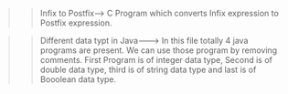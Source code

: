 >>Infix to Postfix--> C Program which converts Infix expression to Postfix expression.

>>Different data typt in Java---> In this file totally 4 java programs are present.
We can use those program by removing comments. First Program is of integer data type, Second is of double data type, third is of string data type and last is of Booolean data type.
